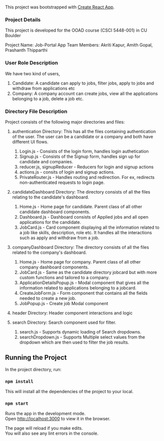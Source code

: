 This project was bootstrapped with [Create React App](https://github.com/facebook/create-react-app).

### Project Details
This project is developed for the OOAD course (CSCI 5448-001) in CU Boulder

Project Name: Job-Portal App
Team Members: Akriti Kapur, Amith Gopal, Prashanth Thipparthi

### User Role Description
We have two kind of users,
1. Candidate: A candidate can apply to jobs, filter jobs, apply to jobs and withdraw from applications etc
2. Company: A company account can create jobs, view all the applications belonging to a job, delete a job etc.

### Directory File Description
Project consists of the following major directories and files:

1. authentication Directory: This has all the files containing authentication of the user. The user can be a candidate or a company and both have different UI flows.
    1. Login.js - Consists of the login form, handles login authetication
    2. Signup.js - Consists of the Signup form, handles sign up for candidate and companies.
    3. reducer.js, signupReducer - Reducers for login and signup actions
    4. actions.js - consits of login and signup actions.
    5. PrivateRouter.js - Handles routing and redirection. For ex, redirects non-authenticated requests to login page.

2. candidateDashboard Directory: The directory consists of all the files relating to the candidate's dashboard.
    1. Home.js - Home page for candidate. Parent class of all other candidate dashboard components.
    2. Dashboard.js - Dashboard consists of Applied jobs and all open applications for the candidate.
    3. JobCard.js - Card component displaying all the information related to a job like skills, description, role etc. It handles all the interactions such as apply and withdraw from a job.

3. companyDashboard Directory: The directory consists of all the files related to the company's dashboard.
    1. Home.js - Home page for company. Parent class of all other company dashboard components.
    2. JobCard.js - Same as the candidate directory jobcard but with more custom functions and tailored to a company.
    3. ApplicationDetailsPopup.js - Modal component that gives all the information related to applications belonging to a jobcard.
    4. CreateJobForm.js - Form component that contains all the fields needed to create a new job.
    5. JobPopup.js - Create job Modal component

4. header Directory: Header component interactions and logic

5. search Directory: Search component used for filter.
    1. search.js - Supports dynamic loading of Search dropdowns.
    2. searchDropdown.js - Supports Multiple select values from the dropdown which are then used to filter the job results.

## Running the Project

In the project directory, run:

### `npm install`

This will install all the dependencies of the project to your local.

### `npm start`

Runs the app in the development mode.<br>
Open [http://localhost:3000](http://localhost:3000) to view it in the browser.

The page will reload if you make edits.<br>
You will also see any lint errors in the console.
